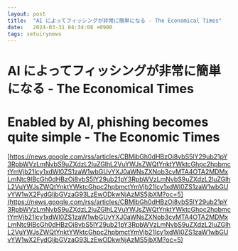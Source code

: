 ```yaml
---
layout: post
title:  "AI によってフィッシングが非常に簡単になる - The Economical Times"
date:   2024-03-31 04:34:08 +0900
tags: setuirynews 
---
```


# AI によってフィッシングが非常に簡単になる - The Economical Times



# Enabled by AI, phishing becomes quite simple - The Economic Times

[https://news.google.com/rss/articles/CBMibGh0dHBzOi8vbS5lY29ub21pY3RpbWVzLmNvbS9uZXdzL2luZGlhL2VuYWJsZWQtYnktYWktcGhpc2hpbmctYmVjb21lcy1xdWl0ZS1zaW1wbGUvYXJ0aWNsZXNob3cvMTA4OTA2MDMxLmNtc9IBcGh0dHBzOi8vbS5lY29ub21pY3RpbWVzLmNvbS9uZXdzL2luZGlhL2VuYWJsZWQtYnktYWktcGhpc2hpbmctYmVjb21lcy1xdWl0ZS1zaW1wbGUvYW1wX2FydGljbGVzaG93LzEwODkwNjAzMS5jbXM?oc=5](https://news.google.com/rss/articles/CBMibGh0dHBzOi8vbS5lY29ub21pY3RpbWVzLmNvbS9uZXdzL2luZGlhL2VuYWJsZWQtYnktYWktcGhpc2hpbmctYmVjb21lcy1xdWl0ZS1zaW1wbGUvYXJ0aWNsZXNob3cvMTA4OTA2MDMxLmNtc9IBcGh0dHBzOi8vbS5lY29ub21pY3RpbWVzLmNvbS9uZXdzL2luZGlhL2VuYWJsZWQtYnktYWktcGhpc2hpbmctYmVjb21lcy1xdWl0ZS1zaW1wbGUvYW1wX2FydGljbGVzaG93LzEwODkwNjAzMS5jbXM?oc=5)

